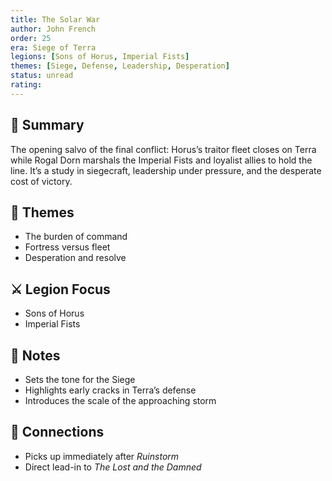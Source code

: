 ```yaml
---
title: The Solar War
author: John French
order: 25
era: Siege of Terra
legions: [Sons of Horus, Imperial Fists]
themes: [Siege, Defense, Leadership, Desperation]
status: unread
rating:
---
```


## 🧭 Summary
The opening salvo of the final conflict: Horus’s traitor fleet closes on Terra while Rogal Dorn marshals the Imperial Fists and loyalist allies to hold the line. It’s a study in siegecraft, leadership under pressure, and the desperate cost of victory.

## 🧠 Themes
- The burden of command  
- Fortress versus fleet  
- Desperation and resolve  

## ⚔️ Legion Focus
- Sons of Horus  
- Imperial Fists  

## 📝 Notes
- Sets the tone for the Siege  
- Highlights early cracks in Terra’s defense  
- Introduces the scale of the approaching storm  

## 🔗 Connections
- Picks up immediately after *Ruinstorm*  
- Direct lead-in to *The Lost and the Damned*  